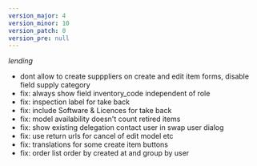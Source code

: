 ```yaml
---
version_major: 4
version_minor: 10
version_patch: 0
version_pre: null
---
```


*lending*

- dont allow to create supppliers on create and edit item forms, disable field supply category
- fix: always show field inventory_code independent of role
- fix: inspection label for take back
- fix: include Software & Licences for take back
- fix: model availability doesn't count retired items
- fix: show existing delegation contact user in swap user dialog
- fix: use return urls for cancel of edit model etc
- fix: translations for some create item buttons
- fix: order list order by created at and group by user

